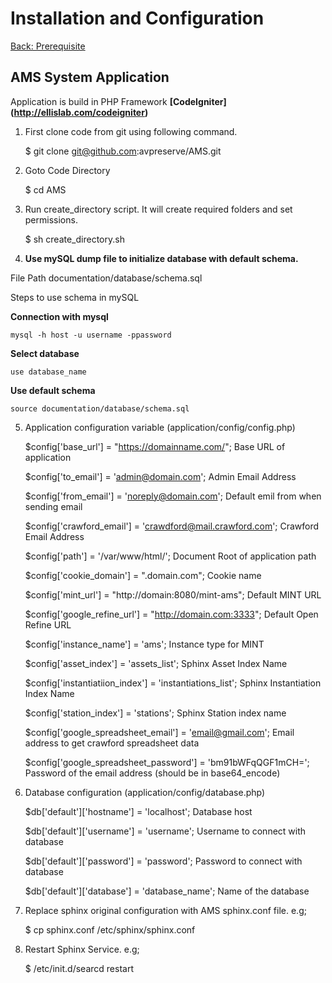 Installation and Configuration
===
[Back: Prerequisite](prerequisite.md)

AMS System Application
----------
Application is build in PHP Framework **[CodeIgniter] (http://ellislab.com/codeigniter)**

1) First clone code from git using following command.

	$ git clone git@github.com:avpreserve/AMS.git

2) Goto Code Directory

	$ cd AMS

3) Run create_directory script. It will create required folders and set permissions.

	$ sh create_directory.sh

4) **Use mySQL dump file to initialize database with default schema.**

  File Path documentation/database/schema.sql
   
  Steps to use schema in mySQL

**Connection with mysql**

	mysql -h host -u username -ppassword

**Select database**

	use database_name

**Use default schema**

	source documentation/database/schema.sql


5) Application configuration variable (application/config/config.php)

	$config['base_url'] = "https://domainname.com/";  Base URL of application

	$config['to_email'] = 'admin@domain.com';			  Admin Email Address

	$config['from_email'] = 'noreply@domain.com'; Default emil from when sending email

	$config['crawford_email'] = 'crawdford@mail.crawford.com'; Crawford Email Address

	$config['path'] = '/var/www/html/';					  Document Root of application path

	$config['cookie_domain'] = ".domain.com";	  Cookie name

	$config['mint_url'] = "http://domain:8080/mint-ams"; Default MINT URL 

	$config['google_refine_url'] = "http://domain.com:3333"; Default Open Refine URL

	$config['instance_name'] = 'ams';					Instance type for MINT	

	$config['asset_index'] = 'assets_list';				Sphinx Asset Index Name

	$config['instantiatiion_index'] = 'instantiations_list'; Sphinx Instantiation Index Name

	$config['station_index'] = 'stations';				Sphinx Station index name

	$config['google_spreadsheet_email'] = 'email@gmail.com'; Email address to get crawford spreadsheet data

	$config['google_spreadsheet_password'] = 'bm91bWFqQGF1mCH=';   Password of the email address (should be in base64_encode)

6) Database configuration (application/config/database.php)
	
	$db['default']['hostname'] = 'localhost';		Database host

	$db['default']['username'] = 'username';		Username to connect with database

	$db['default']['password'] = 'password';		Password to connect with database

	$db['default']['database'] = 'database_name';   Name of the database

	

	

4) Replace sphinx original configuration with AMS sphinx.conf file. e.g;

	$ cp sphinx.conf /etc/sphinx/sphinx.conf

5) Restart Sphinx Service. e.g;
	
	$ /etc/init.d/searcd restart

